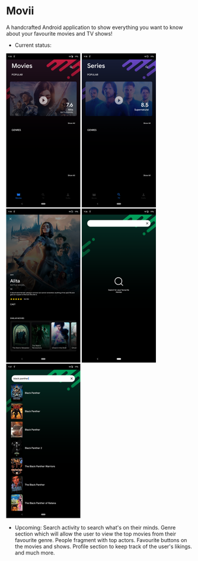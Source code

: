# Movii
A handcrafted Android application to show everything you want to know about your favourite movies and TV shows!

* Current status:

<img src="https://github.com/mythio/Movii/blob/master/res/home1.png" width="200">    <img src="https://github.com/mythio/Movii/blob/master/res/home2.png" width="200">    <img src="https://github.com/mythio/Movii/blob/master/res/movie_activity.png" width="200"> <img src="https://github.com/mythio/Movii/blob/master/res/search_activity.png" width="200"> <img src="https://github.com/mythio/Movii/blob/master/res/search_results.png" width="200">

* Upcoming:
Search activity to search what's on their minds.
Genre section which will allow the user to view the top movies from their favourite genre.
People fragment with top actors.
Favourite buttons on the movies and shows.
Profile section to keep track of the user's likings.
and much more.
